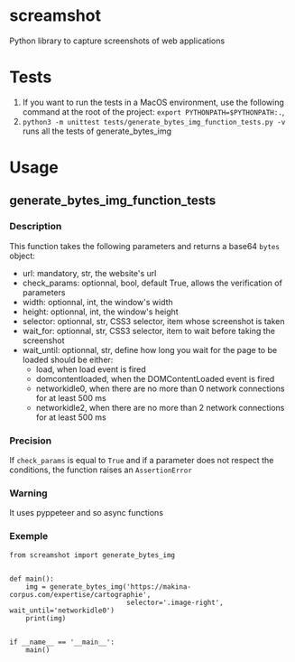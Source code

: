 # screamshot
Python library to capture screenshots of web applications

# Tests
1. If you want to run the tests in a MacOS environment, use the following command at the root of the project: `export PYTHONPATH=$PYTHONPATH:.`, 
2. `python3 -m unittest tests/generate_bytes_img_function_tests.py -v` runs all the tests of generate_bytes_img

# Usage
## generate_bytes_img_function_tests
### Description

This function takes the following parameters and returns a base64 `bytes` object:
* url: mandatory, str, the website's url
* check_params: optionnal, bool, default True, allows the verification of parameters
* width: optionnal, int, the window's width
* height: optionnal, int, the window's height
* selector: optionnal, str, CSS3 selector, item whose screenshot is taken
* wait_for: optionnal, str, CSS3 selector, item to wait before taking the screenshot
* wait_until: optionnal, str, define how long you wait for the page to be loaded should be
  either: 
    * load, when load event is fired
    * domcontentloaded, when the DOMContentLoaded event is fired
    * networkidle0, when there are no more than 0 network connections for at least 500 ms
    * networkidle2, when there are no more than 2 network connections for at least 500 ms

### Precision

If `check_params` is equal to `True` and if a parameter does not respect the conditions,
the function raises an `AssertionError`

### Warning

It uses pyppeteer and so async functions

### Exemple

```
from screamshot import generate_bytes_img


def main():
    img = generate_bytes_img('https://makina-corpus.com/expertise/cartographie',
                             selector='.image-right', wait_until='networkidle0')
    print(img)


if __name__ == '__main__':
    main()
``` 

